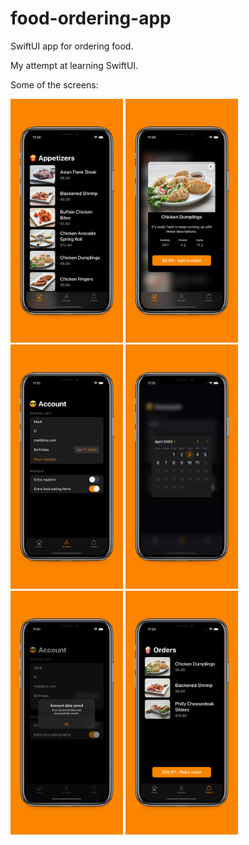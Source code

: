 # food-ordering-app
SwiftUI app for ordering food.

My attempt at learning SwiftUI.

Some of the screens:

<p align="left">
  <img src="https://github.com/enumcase/food-ordering-app/blob/main/images/screen1.jpg" width="180"/>
  <img src="https://github.com/enumcase/food-ordering-app/blob/main/images/screen2.jpg" width="180"/> 
  <img src="https://github.com/enumcase/food-ordering-app/blob/main/images/screen3.jpg" width="180"/>
  <img src="https://github.com/enumcase/food-ordering-app/blob/main/images/screen4.jpg" width="180"/>
  <img src="https://github.com/enumcase/food-ordering-app/blob/main/images/screen5.jpg" width="180"/>
  <img src="https://github.com/enumcase/food-ordering-app/blob/main/images/screen6.jpg" width="180"/>
</p>
